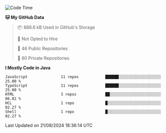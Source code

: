 <!--START_SECTION:waka-->
![Code Time](http://img.shields.io/badge/Code%20Time-6%2C214%20hrs%202%20mins-blue)

**🐱 My GitHub Data** 

> 📦 888.6 kB Used in GitHub's Storage 
 > 
> 🚫 Not Opted to Hire
 > 
> 📜 46 Public Repositories 
 > 
> 🔑 60 Private Repositories 
 > 
**I Mostly Code in Java** 

```text
JavaScript               11 repos            ██████░░░░░░░░░░░░░░░░░░░   25.00 % 
TypeScript               11 repos            ██████░░░░░░░░░░░░░░░░░░░   25.00 % 
HTML                     3 repos             ██░░░░░░░░░░░░░░░░░░░░░░░   06.82 % 
HCL                      1 repo              █░░░░░░░░░░░░░░░░░░░░░░░░   02.27 % 
Shell                    1 repo              █░░░░░░░░░░░░░░░░░░░░░░░░   02.27 % 
```




 Last Updated on 21/08/2024 18:36:14 UTC
<!--END_SECTION:waka-->

